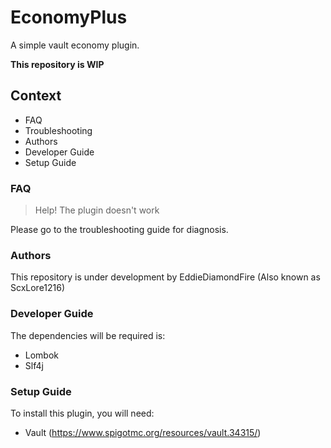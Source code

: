 # EconomyPlus

A simple vault economy plugin.

**This repository is WIP**

## Context

* FAQ
* Troubleshooting
* Authors
* Developer Guide
* Setup Guide

### FAQ

> Help! The plugin doesn't work

Please go to the troubleshooting guide for diagnosis.

### Authors

This repository is under development by EddieDiamondFire (Also known as ScxLore1216)

### Developer Guide

The dependencies will be required is:
* Lombok
* Slf4j
### Setup Guide

To install this plugin, you will need:
* Vault (https://www.spigotmc.org/resources/vault.34315/)